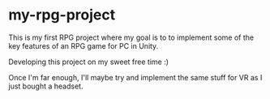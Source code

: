 # my-rpg-project
This is my first RPG project where my goal is to to implement some of the key features of an RPG game for PC in Unity.

Developing this project on my sweet free time :)

Once I'm far enough, I'll maybe try and implement the same stuff for VR as I just bought a headset.
